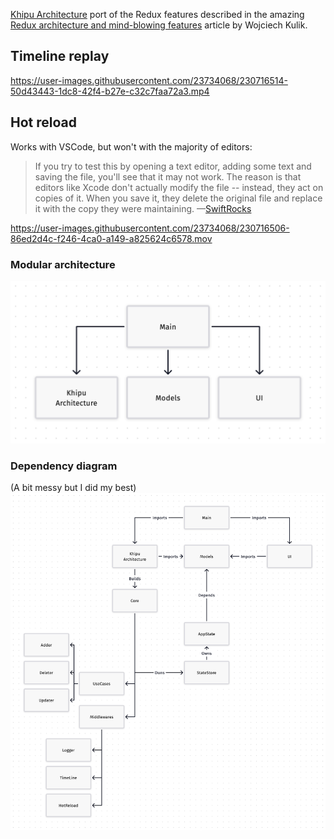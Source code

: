 [Khipu Architecture](//vikingosegundo.gitlab.io) port of the Redux features described in the amazing [Redux architecture and mind-blowing features]( https://wojciechkulik.pl/ios/redux-architecture-and-mind-blowing-features) article by Wojciech Kulik.


## Timeline replay


https://user-images.githubusercontent.com/23734068/230716514-50d43443-1dc8-42f4-b27e-c32c7faa72a3.mp4


## Hot reload

Works with VSCode, but won't with the majority of editors:

> If you try to test this by opening a text editor, adding some text and saving the file, you'll see that it may not work. The reason is that editors like Xcode don't actually modify the file -- instead, they act on copies of it. When you save it, they delete the original file and replace it with the copy they were maintaining. —[SwiftRocks](https://swiftrocks.com/dispatchsource-detecting-changes-in-files-and-folders-in-swift)

https://user-images.githubusercontent.com/23734068/230716506-86ed2d4c-f246-4ca0-a149-a825624c6578.mov


### Modular architecture

<img src="KhipuDemo-Modules.png"/>

### Dependency diagram

(A bit messy but I did my best)
<img src="KhipuDemo-Modules-Details.png"/>

